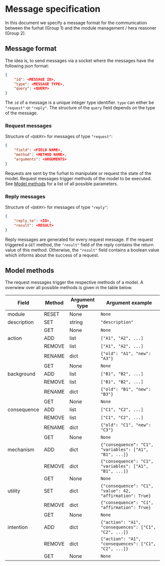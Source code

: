 # Message specification

In this document we specify a message format for the communication between the
furhat (Group 1) and the module management / hera reasoner (Group 2).

## Message format
The idea is, to send messages via a socket where the messages have the following
json format:

```json
{
    "id": <MESSAGE ID>,
    "type": <MESSAGE TYPE>,
    "query": <QUERY>
}
```

The `id` of a message is a unique integer type identifier. `type` can either be
`"request"` or `"reply"`. The structure of the `query` field depends on the type
of the message.

### Request messages
Structure of `<QUERY>` for messages of type `"request"`:
```json
{
    "field": <FIELD NAME>,
    "method": <METHOD NAME>,
    "arguments": <ARGUMENTS>
}
```

Requests are sent by the furhat to manipulate or request the state of the model.
Request messages trigger methods of the model to be executed. See
[Model methods](#model-methods) for a list of all possible parameters.

### Reply messages
Structure of `<QUERY>` for messages of type `"reply"`:
```json
{
    "reply_to": <ID>,
    "result": <RESULT>
}
```

Reply messages are generated for every request message. If the request triggered
a `GET` method, the `"result"` field of the reply contains the return value of
this method. Otherwise, the `"result"` field contains a boolean value which
informs about the success of a request.

## Model methods<a name="model-methods"></a>
The request messages trigger the respective methods of a model. A overwiew over
all possible methods is given in the table below.

|  Field      | Method | Argument type | Argument example             |
|-------------|--------|---------------|------------------------------|
| module      | RESET  | None          | `None`                       |
| description | SET    | string        | `"description"`              |
|             | GET    | None          | `None`                       |
| action      | ADD    | list          | `["A1", "A2", ...]`          |
|             | REMOVE | list          | `["A1", "A2", ...]`          |
|             | RENAME | dict          | `{"old": "A1", "new": "A3"}` |
|             | GET    | None          | `None`                       |
| background  | ADD    | list          | `["B1", "B2", ...]`          |
|             | REMOVE | list          | `["B1", "B2", ...]`          |
|             | RENAME | dict          | `{"old": "B1", "new": "B3"}` |
|             | GET    | None          | `None`                       |
| consequence | ADD    | list          | `["C1", "C2", ...]`          |
|             | REMOVE | list          | `["C1", "C2", ...]`          |
|             | RENAME | dict          | `{"old": "C1", "new": "C3"}` |
|             | GET    | None          | `None`                       |
| mechanism   | ADD    | dict          | `{"consequence": "C1", "variables": ["A1", "B1", ...]}` |
|             | REMOVE | dict          | `{"consequence": "C1", "variables": ["A1", "B1", ...]}` |
|             | GET    | None          | `None`                       |
| utility     | SET    | dict          | `{"consequence": "C1", "value": 42, "affirmation": True}` |
|             | REMOVE | dict          | `{"consequence": "C1", "affirmation": True}` |
|             | GET    | None          | `None`                       |
| intention   | ADD    | dict          | `{"action": "A1", "consequences": ["C1", "C2", ...]}` |
|             | REMOVE | dict          | `{"action": "A1", "consequences": ["C1", "C2", ...]}` |
|             | GET    | None          | `None`                       |

